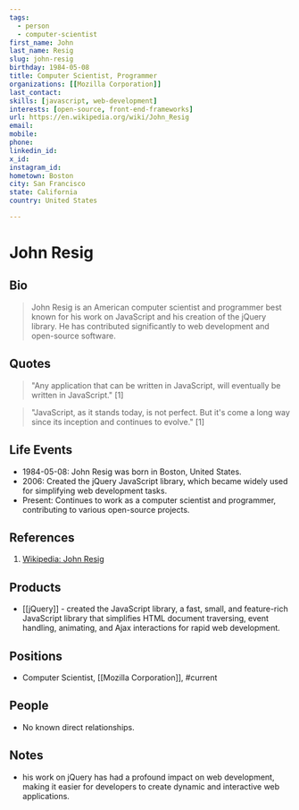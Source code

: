 ```yaml
---
tags:
  - person
  - computer-scientist
first_name: John
last_name: Resig
slug: john-resig
birthday: 1984-05-08
title: Computer Scientist, Programmer
organizations: [[Mozilla Corporation]]
last_contact: 
skills: [javascript, web-development]
interests: [open-source, front-end-frameworks]
url: https://en.wikipedia.org/wiki/John_Resig
email: 
mobile: 
phone: 
linkedin_id: 
x_id: 
instagram_id: 
hometown: Boston
city: San Francisco
state: California
country: United States

---
```


# John Resig

## Bio

> John Resig is an American computer scientist and programmer best known for his work on JavaScript and his creation of the jQuery library. He has contributed significantly to web development and open-source software.

## Quotes

> "Any application that can be written in JavaScript, will eventually be written in JavaScript." [1]

> "JavaScript, as it stands today, is not perfect. But it's come a long way since its inception and continues to evolve." [1]

## Life Events

- 1984-05-08: John Resig was born in Boston, United States.
- 2006: Created the jQuery JavaScript library, which became widely used for simplifying web development tasks.
- Present: Continues to work as a computer scientist and programmer, contributing to various open-source projects.

## References

1. [Wikipedia: John Resig](https://en.wikipedia.org/wiki/John_Resig)

## Products

- [[jQuery]] - created the  JavaScript library, a fast, small, and feature-rich JavaScript library that simplifies HTML document traversing, event handling, animating, and Ajax interactions for rapid web development.

## Positions

- Computer Scientist, [[Mozilla Corporation]], #current

## People

- No known direct relationships.

## Notes

- his work on jQuery has had a profound impact on web development, making it easier for developers to create dynamic and interactive web applications.
